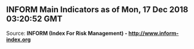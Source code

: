 ## INFORM Main Indicators as of Mon, 17 Dec 2018 03:20:52 GMT

Source: **INFORM (Index For Risk Management) - http://www.inform-index.org**